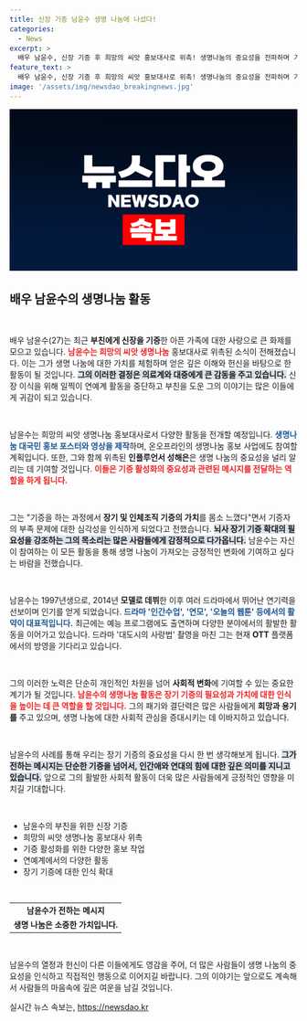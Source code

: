 ```yaml
---
title: 신장 기증 남윤수 생명 나눔에 나섰다!
categories:
  - News
excerpt: >
  배우 남윤수, 신장 기증 후 희망의 씨앗 홍보대사로 위촉! 생명나눔의 중요성을 전파하며 기증 활성화에 힘쓴다. 그의 감동적인 이야기와 앞으로의 활동이 기대된다!
feature_text: >
  배우 남윤수, 신장 기증 후 희망의 씨앗 홍보대사로 위촉! 생명나눔의 중요성을 전파하며 기증 활성화에 힘쓴다. 그의 감동적인 이야기와 앞으로의 활동이 기대된다!
image: '/assets/img/newsdao_breakingnews.jpg'
---
```


<p><img src="/assets/img/newsdao_breakingnews.jpg" alt="pcversion 속보" /></p>

<h2 data-ke-size="size26">배우 남윤수의 생명나눔 활동</h2>

<p data-ke-size="size16">&nbsp;</p>

<p>배우 남윤수(27)는 최근 <strong>부친에게 신장을 기증</strong>한 아픈 가족에 대한 사랑으로 큰 화제를 모으고 있습니다. <b><span style="color: #ee2323;">남윤수는 희망의 씨앗 생명나눔</span></b> 홍보대사로 위촉된 소식이 전해졌습니다. 이는 그가 생명 나눔에 대한 가치를 체험하며 얻은 깊은 이해와 헌신을 바탕으로 한 활동이 될 것입니다. <b><span style="background-color: #21538527;">그의 이러한 결정은 의료계와 대중에게 큰 감동을 주고 있습니다.</span></b> 신장 이식을 위해 일찍이 연예계 활동을 중단하고 부친을 도운 그의 이야기는 많은 이들에게 귀감이 되고 있습니다. </p>

<p data-ke-size="size16">&nbsp;</p>

<p>남윤수는 희망의 씨앗 생명나눔 홍보대사로서 다양한 활동을 전개할 예정입니다. <b><span style="color: #1a5490;">생명나눔 대국민 홍보 포스터와 영상을 제작</span></b>하며, 온오프라인의 생명나눔 홍보 사업에도 참여할 계획입니다. 또한, 그와 함께 위촉된 <strong>인플루언서 성해은</strong>은 생명 나눔의 중요성을 널리 알리는 데 기여할 것입니다. <b><span style="color: #ee2323;">이들은 기증 활성화의 중요성과 관련된 메시지를 전달하는 역할을 하게 됩니다.</span></b></p>

<p data-ke-size="size16">&nbsp;</p>

<p>그는 "기증을 하는 과정에서 <strong>장기 및 인체조직 기증의 가치</strong>를 몸소 느꼈다"면서 기증자의 부족 문제에 대한 심각성을 인식하게 되었다고 전했습니다. <b><span style="background-color: #21538527;">뇌사 장기 기증 확대의 필요성을 강조하는 그의 목소리는 많은 사람들에게 감정적으로 다가옵니다.</span></b> 남윤수는 자신이 참여하는 이 모든 활동을 통해 생명 나눔이 가져오는 긍정적인 변화에 기여하고 싶다는 바람을 전했습니다.</p>

<p data-ke-size="size16">&nbsp;</p>

<p>남윤수는 1997년생으로, 2014년 <strong>모델로 데뷔</strong>한 이후 여러 드라마에서 뛰어난 연기력을 선보이며 인기를 얻게 되었습니다. <b><span style="color: #1a5490;">드라마 '인간수업', '연모', '오늘의 웹툰' 등에서의 활약이 대표적입니다.</span></b> 최근에는 예능 프로그램에도 출연하며 다양한 분야에서의 활발한 활동을 이어가고 있습니다. 드라마 '대도시의 사랑법' 촬영을 마친 그는 현재 <strong>OTT</strong> 플랫폼에서의 방영을 기다리고 있습니다.</p>

<p data-ke-size="size16">&nbsp;</p>

<p>그의 이러한 노력은 단순히 개인적인 차원을 넘어 <strong>사회적 변화</strong>에 기여할 수 있는 중요한 계기가 될 것입니다. <b><span style="color: #ee2323;">남윤수의 생명나눔 활동은 장기 기증의 필요성과 가치에 대한 인식을 높이는 데 큰 역할을 할 것입니다.</span></b> 그의 패기와 결단력은 많은 사람들에게 <strong>희망과 용기를</strong> 주고 있으며, 생명 나눔에 대한 사회적 관심을 증대시키는 데 이바지하고 있습니다. </p>

<p data-ke-size="size16">&nbsp;</p>

<p>남윤수의 사례를 통해 우리는 장기 기증의 중요성을 다시 한 번 생각해보게 됩니다. <b><span style="background-color: #21538527;">그가 전하는 메시지는 단순한 기증을 넘어서, <strong>인간애와 연대의 힘</strong>에 대한 깊은 의미를 지니고 있습니다.</span></b> 앞으로 그의 활발한 사회적 활동이 더욱 많은 사람들에게 긍정적인 영향을 미치길 기대합니다. </p>

<p data-ke-size="size16">&nbsp;</p>

<ul>
    <li>남윤수의 부친을 위한 신장 기증</li>
    <li>희망의 씨앗 생명나눔 홍보대사 위촉</li>
    <li>기증 활성화를 위한 다양한 홍보 작업</li>
    <li>연예계에서의 다양한 활동</li>
    <li>장기 기증에 대한 인식 확대</li>
</ul>

<p data-ke-size="size16">&nbsp;</p>

<table style="width: 100%;">
    <tr>
        <td style="text-align: center; height: 17px;"><b>남윤수가 전하는 메시지</b></td>
    </tr>
    <tr>
        <td style="text-align: center; height: 17px;"><b>생명 나눔은 소중한 가치입니다.</b></td>
    </tr>
</table>

<p data-ke-size="size16">&nbsp;</p>

<p>남윤수의 열정과 헌신이 다른 이들에게도 영감을 주어, 더 많은 사람들이 생명 나눔의 중요성을 인식하고 직접적인 행동으로 이어지길 바랍니다. 그의 이야기는 앞으로도 계속해서 사람들의 마음속에 깊은 여운을 남길 것입니다.</p>
실시간 뉴스 속보는, <a href="https://newsdao.kr" rel="dofollow">https://newsdao.kr</a>


